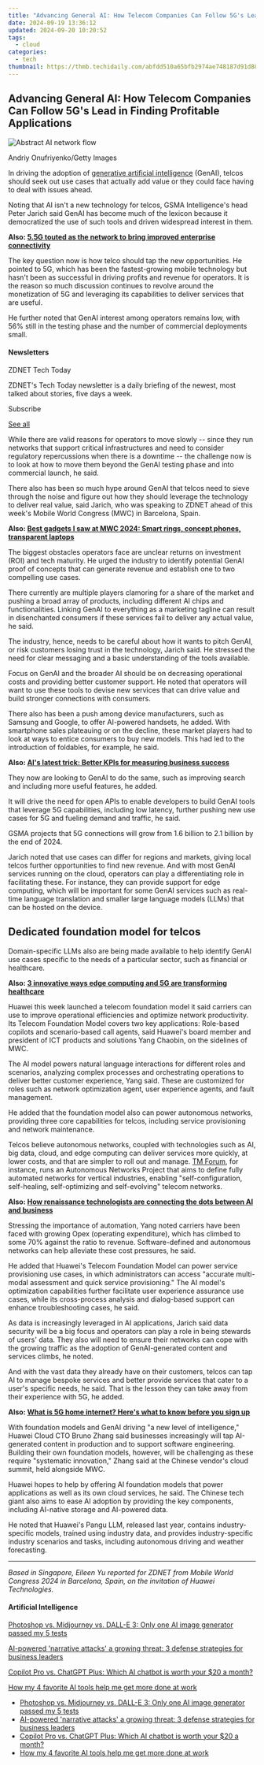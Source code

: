 ```yaml
---
title: "Advancing General AI: How Telecom Companies Can Follow 5G's Lead in Finding Profitable Applications"
date: 2024-09-19 13:36:12
updated: 2024-09-20 10:20:52
tags:
  - cloud
categories:
  - tech
thumbnail: https://thmb.techidaily.com/abfdd510a65bfb2974ae748187d91d88c050827e452b20253ad5c2d81a1eb51a.jpg
---
```


## Advancing General AI: How Telecom Companies Can Follow 5G's Lead in Finding Profitable Applications

![Abstract AI network flow](https://www.zdnet.com/a/img/resize/c3c45a426aa678fab4c8acb3741875db461437f1/2024/03/01/25a27920-fecc-4705-b065-c1510ab0ef92/gettyimages-1399939885.jpg?auto=webp&width=1280)

Andriy Onufriyenko/Getty Images

In driving the adoption of [generative artificial intelligence](https://www.zdnet.com/article/what-is-generative-ai-and-why-is-it-so-popular-heres-everything-you-need-to-know/) (GenAI), telcos should seek out use cases that actually add value or they could face having to deal with issues ahead. 

Noting that AI isn't a new technology for telcos, GSMA Intelligence's head Peter Jarich said GenAI has become much of the lexicon because it democratized the use of such tools and driven widespread interest in them.

**Also: [5.5G touted as the network to bring improved enterprise connectivity](https://www.zdnet.com/article/5-5g-touted-as-the-network-to-bring-improved-enterprise-connectivity/)**

The key question now is how telco should tap the new opportunities. He pointed to 5G, which has been the fastest-growing mobile technology but hasn't been as successful in driving profits and revenue for operators. It is the reason so much discussion continues to revolve around the monetization of 5G and leveraging its capabilities to deliver services that are useful. 

He further noted that GenAI interest among operators remains low, with 56% still in the testing phase and the number of commercial deployments small. 

#### Newsletters

ZDNET Tech Today

ZDNET's Tech Today newsletter is a daily briefing of the newest, most talked about stories, five days a week.

 Subscribe

[See all](https://www.zdnet.com/newsletters/)

While there are valid reasons for operators to move slowly -- since they run networks that support critical infrastructures and need to consider regulatory repercussions when there is a downtime -- the challenge now is to look at how to move them beyond the GenAI testing phase and into commercial launch, he said. 

There also has been so much hype around GenAI that telcos need to sieve through the noise and figure out how they should leverage the technology to deliver real value, said Jarich, who was speaking to ZDNET ahead of this week's Mobile World Congress (MWC) in Barcelona, Spain. 

**Also: [Best gadgets I saw at MWC 2024: Smart rings, concept phones, transparent laptops](https://www.zdnet.com/article/best-gadgets-i-saw-at-mwc-2024-smart-rings-concept-phones-transparent-laptops/)**

The biggest obstacles operators face are unclear returns on investment (ROI) and tech maturity. He urged the industry to identify potential GenAI proof of concepts that can generate revenue and establish one to two compelling use cases. 

There currently are multiple players clamoring for a share of the market and pushing a broad array of products, including different AI chips and functionalities. Linking GenAI to everything as a marketing tagline can result in disenchanted consumers if these services fail to deliver any actual value, he said. 

The industry, hence, needs to be careful about how it wants to pitch GenAI, or risk customers losing trust in the technology, Jarich said. He stressed the need for clear messaging and a basic understanding of the tools available. 

Focus on GenAI and the broader AI should be on decreasing operational costs and providing better customer support. He noted that operators will want to use these tools to devise new services that can drive value and build stronger connections with consumers.

There also has been a push among device manufacturers, such as Samsung and Google, to offer AI-powered handsets, he added. With smartphone sales plateauing or on the decline, these market players had to look at ways to entice consumers to buy new models. This had led to the introduction of foldables, for example, he said. 

**Also: [AI's latest trick: Better KPIs for measuring business success](https://www.zdnet.com/article/ais-latest-trick-better-kpis-for-measuring-business-success/)**

They now are looking to GenAI to do the same, such as improving search and including more useful features, he added.

It will drive the need for open APIs to enable developers to build GenAI tools that leverage 5G capabilities, including low latency, further pushing new use cases for 5G and fueling demand and traffic, he said. 

GSMA projects that 5G connections will grow from 1.6 billion to 2.1 billion by the end of 2024\. 

Jarich noted that use cases can differ for regions and markets, giving local telcos further opportunities to find new revenue. And with most GenAI services running on the cloud, operators can play a differentiating role in facilitating these. For instance, they can provide support for edge computing, which will be important for some GenAI services such as real-time language translation and smaller large language models (LLMs) that can be hosted on the device. 

## Dedicated foundation model for telcos

Domain-specific LLMs also are being made available to help identify GenAI use cases specific to the needs of a particular sector, such as financial or healthcare. 

**Also: [3 innovative ways edge computing and 5G are transforming healthcare](https://www.zdnet.com/article/3-innovative-ways-5g-and-edge-computing-are-impacting-health-care/)**

Huawei this week launched a telecom foundation model it said carriers can use to improve operational efficiencies and optimize network productivity. Its Telecom Foundation Model covers two key applications: Role-based copilots and scenario-based call agents, said Huawei's board member and president of ICT products and solutions Yang Chaobin, on the sidelines of MWC. 

The AI model powers natural language interactions for different roles and scenarios, analyzing complex processes and orchestrating operations to deliver better customer experience, Yang said. These are customized for roles such as network optimization agent, user experience agents, and fault management. 

He added that the foundation model also can power autonomous networks, providing three core capabilities for telcos, including service provisioning and network maintenance. 

Telcos believe autonomous networks, coupled with technologies such as AI, big data, cloud, and edge computing can deliver services more quickly, at lower costs, and that are simpler to roll out and manage. [TM Forum](https://www.tmforum.org/collaboration/autonomous-networks-project/), for instance, runs an Autonomous Networks Project that aims to define fully automated networks for vertical industries, enabling "self-configuration, self-healing, self-optimizing and self-evolving" telecom networks.

**Also: [How renaissance technologists are connecting the dots between AI and business](https://www.zdnet.com/article/how-renaissance-technologists-are-connecting-the-dots-between-ai-and-business/)**

Stressing the importance of automation, Yang noted carriers have been faced with growing Opex (operating expenditure), which has climbed to some 70% against the ratio to revenue. Software-defined and autonomous networks can help alleviate these cost pressures, he said. 

He added that Huawei's Telecom Foundation Model can power service provisioning use cases, in which administrators can access "accurate multi-modal assessment and quick service provisioning." The AI model's optimization capabilities further facilitate user experience assurance use cases, while its cross-process analysis and dialog-based support can enhance troubleshooting cases, he said. 

As data is increasingly leveraged in AI applications, Jarich said data security will be a big focus and operators can play a role in being stewards of users' data. They also will need to ensure their networks can cope with the growing traffic as the adoption of GenAI-generated content and services climbs, he noted. 

And with the vast data they already have on their customers, telcos can tap AI to manage bespoke services and better provide services that cater to a user's specific needs, he said. That is the lesson they can take away from their experience with 5G, he added.

**Also: [What is 5G home internet? Here's what to know before you sign up](https://www.zdnet.com/article/what-is-5g-home-internet-heres-what-to-know-before-you-sign-up/)**

With foundation models and GenAI driving "a new level of intelligence," Huawei Cloud CTO Bruno Zhang said businesses increasingly will tap AI-generated content in production and to support software engineering. Building their own foundation models, however, will be challenging as these require "systematic innovation," Zhang said at the Chinese vendor's cloud summit, held alongside MWC. 

Huawei hopes to help by offering AI foundation models that power applications as well as its own cloud services, he said. The Chinese tech giant also aims to ease AI adoption by providing the key components, including AI-native storage and AI-powered data. 

He noted that Huawei's Pangu LLM, released last year, contains industry-specific models, trained using industry data, and provides industry-specific industry scenarios and tasks, including autonomous driving and weather forecasting. 

---

_Based in Singapore, Eileen Yu reported for ZDNET from Mobile World Congress 2024 in Barcelona, Spain, on the invitation of Huawei Technologies._ 

#### Artificial Intelligence

[Photoshop vs. Midjourney vs. DALL-E 3: Only one AI image generator passed my 5 tests](https://www.zdnet.com/article/is-photoshops-new-text-to-image-as-good-as-midjourney-and-dall-e-we-test-it-and-see/ "Photoshop vs. Midjourney vs. DALL-E 3: Only one AI image generator passed my 5 tests")

[AI-powered 'narrative attacks' a growing threat: 3 defense strategies for business leaders](https://www.zdnet.com/article/ai-powered-narrative-attacks-a-growing-threat-3-defense-strategies-for-business-leaders/ "AI-powered 'narrative attacks' a growing threat: 3 defense strategies for business leaders")

[Copilot Pro vs. ChatGPT Plus: Which AI chatbot is worth your $20 a month?](https://www.zdnet.com/article/copilot-pro-vs-chatgpt-plus-which-is-ai-chatbot-is-worth-your-20-a-month/ "Copilot Pro vs. ChatGPT Plus: Which AI chatbot is worth your $20 a month?")

[How my 4 favorite AI tools help me get more done at work](https://www.zdnet.com/article/how-my-4-favorite-ai-tools-help-me-get-more-done-at-work/ "How my 4 favorite AI tools help me get more done at work")

* [Photoshop vs. Midjourney vs. DALL-E 3: Only one AI image generator passed my 5 tests](https://www.zdnet.com/article/is-photoshops-new-text-to-image-as-good-as-midjourney-and-dall-e-we-test-it-and-see/ "Photoshop vs. Midjourney vs. DALL-E 3: Only one AI image generator passed my 5 tests")
* [AI-powered 'narrative attacks' a growing threat: 3 defense strategies for business leaders](https://www.zdnet.com/article/ai-powered-narrative-attacks-a-growing-threat-3-defense-strategies-for-business-leaders/ "AI-powered 'narrative attacks' a growing threat: 3 defense strategies for business leaders")
* [Copilot Pro vs. ChatGPT Plus: Which AI chatbot is worth your $20 a month?](https://www.zdnet.com/article/copilot-pro-vs-chatgpt-plus-which-is-ai-chatbot-is-worth-your-20-a-month/ "Copilot Pro vs. ChatGPT Plus: Which AI chatbot is worth your $20 a month?")
* [How my 4 favorite AI tools help me get more done at work](https://www.zdnet.com/article/how-my-4-favorite-ai-tools-help-me-get-more-done-at-work/ "How my 4 favorite AI tools help me get more done at work")

<ins class="adsbygoogle"
     style="display:block"
     data-ad-format="autorelaxed"
     data-ad-client="ca-pub-7571918770474297"
     data-ad-slot="1223367746"></ins>



<ins class="adsbygoogle"
     style="display:block"
     data-ad-client="ca-pub-7571918770474297"
     data-ad-slot="8358498916"
     data-ad-format="auto"
     data-full-width-responsive="true"></ins>

